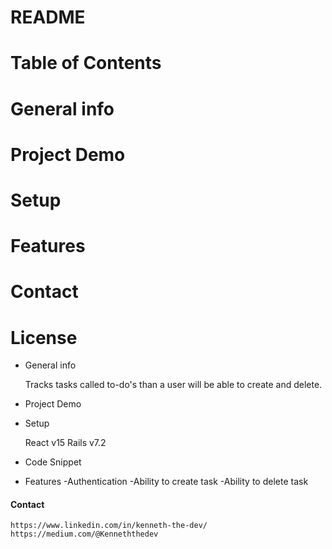 # README

# Table of Contents 
#   General info 
#   Project Demo 
#   Setup
#   Features 
#   Contact 
#   License


*  General info

     Tracks tasks called to-do's than a user will be able to create and delete. 
     
*   Project Demo 

*   Setup

    React v15 
    Rails v7.2
    


* Code Snippet

*    Features
     -Authentication 
     -Ability to create task
     -Ability to delete task
     


####   Contact 
    
    https://www.linkedin.com/in/kenneth-the-dev/
    https://medium.com/@Kenneththedev

